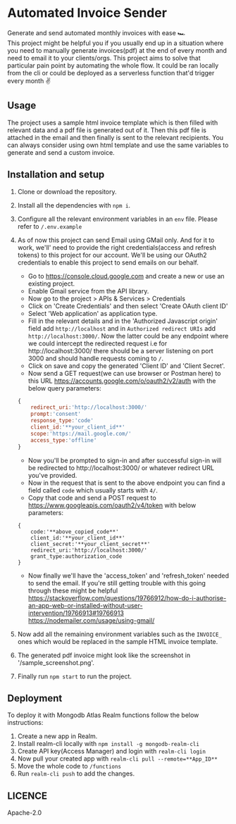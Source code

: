# Automated Invoice Sender

Generate and send automated monthly invoices with ease 🏎 <br>
This project might be helpful you if you usually end up in a situation where you need to manually generate invoices(pdf) at the end of every month and need to email it to your clients/orgs. This project aims to solve that particular pain point by automating the whole flow. It could be ran locally from the cli or could be deployed as a serverless function that'd trigger every month ✌️

## Usage
The project uses a sample html invoice template which is then filled with relevant data and a pdf file is generated out of it. Then this pdf file is attached in the email and then finally is sent to the relevant recipients. You can always consider using own html template and use the same variables to generate and send a custom invoice.

## Installation and setup
1. Clone or download the repository.
2. Install all the dependencies with `npm i`.
3. Configure all the relevant environment variables in an `env` file. Please refer to `/.env.example`
4. As of now this project can send Email using GMail only. And for it to work, we'll' need to provide the right credentials(access and refresh tokens) to this project for our account. We'll be using our OAuth2 credentials to enable this project to send emails on our behalf.
    - Go to https://console.cloud.google.com and create a new or use an existing project.
    - Enable Gmail service from the API library.
    - Now go to the project > APIs & Services > Credentials
    - Click on 'Create Credentials' and then select 'Create OAuth client ID'
    - Select 'Web application' as application type.
    - Fill in the relevant details and in the 'Authorized Javascript origin' field add `http://localhost` and in `Authorized redirect URIs` add `http://localhost:3000/`. Now the latter could be any endpoint where we could intercept the redirected request i.e for http://localhost:3000/ there should be a server listening on port 3000 and should handle requests coming to `/`.
    - Click on save and copy the generated 'Client ID' and 'Client Secret'.
    - Now send a GET request(we can use browser or Postman here) to this URL https://accounts.google.com/o/oauth2/v2/auth with the below query parameters:
    ```js
    {
        redirect_uri:'http://localhost:3000/'
        prompt:'consent'
        response_type:'code'
        client_id:'**your_client_id**'
        scope:'https://mail.google.com/'
        access_type:'offline'
    }
    ```
    - Now you'll be prompted to sign-in and after successful sign-in will be redirected to http://localhost:3000/ or whatever redirect URL you've provided.
    - Now in the request that is sent to the above endpoint you can find a field called `code` which usually starts with `4/`.
    - Copy that code and send a POST request to https://www.googleapis.com/oauth2/v4/token with below parameters:
    ```JS
    {
        code:'**above_copied_code**'
        client_id:'**your_client_id**'
        client_secret:'**your_client_secret**'
        redirect_uri:'http://localhost:3000/'
        grant_type:authorization_code
    }

    ```
    - Now finally we'll have the 'access_token' and 'refresh_token' needed to send the email. If you're still getting trouble with this going through these might be helpful https://stackoverflow.com/questions/19766912/how-do-i-authorise-an-app-web-or-installed-without-user-intervention/19766913#19766913 https://nodemailer.com/usage/using-gmail/

5. Now add all the remaining environment variables such as the `INVOICE_` ones which would be replaced in the sample HTML invoice template.
6. The generated pdf invoice might look like the screenshot in '/sample_screenshot.png'.
7. Finally run `npm start` to run the project.

## Deployment
To deploy it with Mongodb Atlas Realm functions follow the below instructions:
1. Create a new app in Realm.
2. Install realm-cli locally with `npm install -g mongodb-realm-cli`
3. Create API key(Access Manager) and login with `realm-cli login`
4. Now pull your created app with `realm-cli pull --remote=**App_ID**`
5. Move the whole code to `/functions`
6. Run `realm-cli push` to add the changes.

## LICENCE
Apache-2.0
